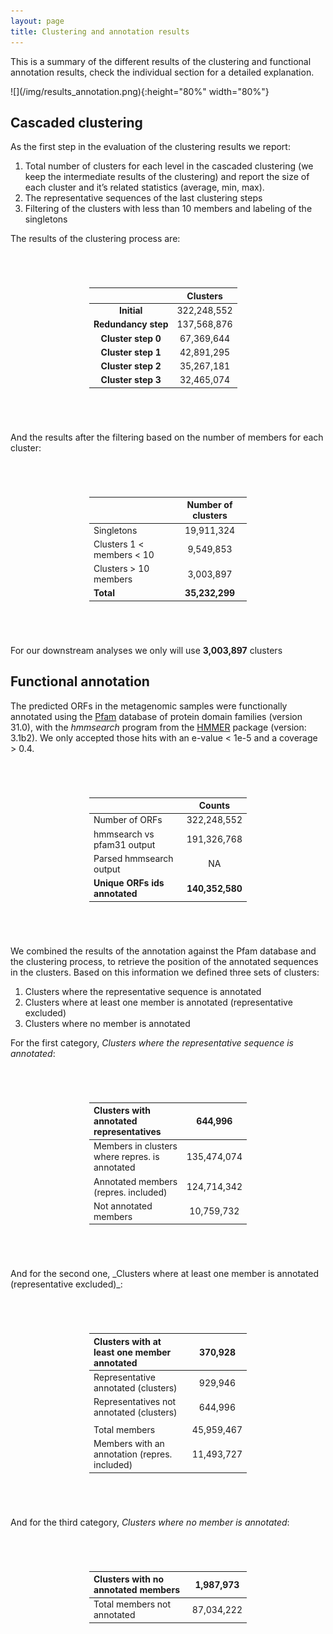 ```yaml
---
layout: page
title: Clustering and annotation results
---
```


This is a summary of the different results of the clustering and functional annotation results, check the individual section for a detailed explanation.

<div class="img_container img-responsive">
![](/img/results_annotation.png){:height="80%" width="80%"}
</div>

<h2 class="section-heading  text-primary">Cascaded clustering</h2>

As the first step in the evaluation of the clustering results we report:

1.  Total number of clusters for each level in the cascaded clustering (we keep the intermediate results of the clustering) and report the size of each cluster and it’s related statistics (average, min, max).
2.  The representative sequences of the last clustering steps
3.  Filtering of the clusters with less than 10 members and labeling of the singletons

The results of the clustering process are:

<div class="img_container" style="width:50%; margin:5em auto;">

|                     |   Clusters  |
| :-----------------: | :---------: |
|     **Initial**     | 322,248,552 |
| **Redundancy step** | 137,568,876 |
|  **Cluster step 0** |  67,369,644 |
|  **Cluster step 1** |  42,891,295 |
|  **Cluster step 2** |  35,267,181 |
|  **Cluster step 3** |  32,465,074 |

</div>

And the results after the filtering based on the number of members for each cluster:

<div class="img_container" style="width:50%; margin:5em auto;">

|                                 | Number of clusters |
| ------------------------------- | :----------------: |
| Singletons                      |     19,911,324     |
| Clusters 1 &lt; members &lt; 10 |      9,549,853     |
| Clusters > 10 members           |      3,003,897     |
| **Total**                       |   **35,232,299**   |

</div>

For our downstream analyses we only will use **3,003,897** clusters

<h2 class="section-heading  text-primary">Functional annotation</h2>

The predicted ORFs in the metagenomic samples were functionally annotated using the [Pfam](http://pfam.xfam.org/) database of protein domain families (version 31.0), with the _hmmsearch_ program from the [HMMER](http://hmmer.org/) package (version: 3.1b2). We only accepted those hits with an e-value &lt; 1e-5 and a coverage > 0.4.

<div class="img_container" style="width:50%; margin:5em auto;">

|                               |      Counts     |
| ----------------------------- | :-------------: |
| Number of ORFs                |   322,248,552   |
| hmmsearch vs pfam31 output    |   191,326,768   |
| Parsed hmmsearch output       |        NA       |
| **Unique ORFs ids annotated** | **140,352,580** |

</div>
We combined the results of the annotation against the Pfam database and the clustering process, to retrieve the position of the annotated sequences in the clusters. Based on this information we defined three sets of clusters:

1.  Clusters where the representative sequence is annotated
2.  Clusters where at least one member is annotated (representative excluded)
3.  Clusters where no member is annotated

For the first category, _Clusters where the representative sequence is annotated_:

<div class="img_container" style="width:50%; margin:5em auto;">

| Clusters with annotated representatives        |   644,996   |
| :--------------------------------------------- | :---------: |
| Members in clusters where repres. is annotated | 135,474,074 |
| Annotated members (repres. included)           | 124,714,342 |
| Not annotated members                          |  10,759,732 |

</div>
And for the second one, _Clusters where at least one member is annotated (representative excluded)_:

<div class="img_container" style="width:50%; margin:5em auto;">

| Clusters with at least one member annotated   |   370,928  |
| :-------------------------------------------- | :--------: |
| Representative annotated (clusters)           |   929,946  |
| Representatives not annotated (clusters)      |   644,996  |
|                                               |            |
| Total members                                 | 45,959,467 |
| Members with an annotation (repres. included) | 11,493,727 |

</div>

And for the third category, _Clusters where no member is annotated_:

<div class="img_container" style="width:50%; margin:5em auto;">

| Clusters with no annotated members |  1,987,973 |
| :--------------------------------- | :--------: |
| Total members not annotated        | 87,034,222 |

</div>
